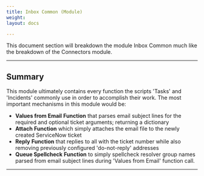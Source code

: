 ```yaml
---
title: Inbox Common (Module)
weight: 
layout: docs

---
```

This document section will breakdown the module Inbox Common much like the breakdown of the Connectors module.

<hr />

## Summary

This module ultimately contains every function the scripts 'Tasks' and 'Incidents' commonly use in order to accomplish their work. The most important mechanisms in this module would be:

* **Values from Email** **Function** that parses email subject lines for the required and optional ticket arguments; returning a dictionary
* **Attach** **Function** which simply attaches the email file to the newly created ServiceNow ticket
* **Reply** **Function** that replies to all with the ticket number while also removing previously configured 'do-not-reply' addresses
* **Queue Spellcheck** **Function** to simply spellcheck resolver group names parsed from email subject lines during 'Values from Email' function call.

<hr />
